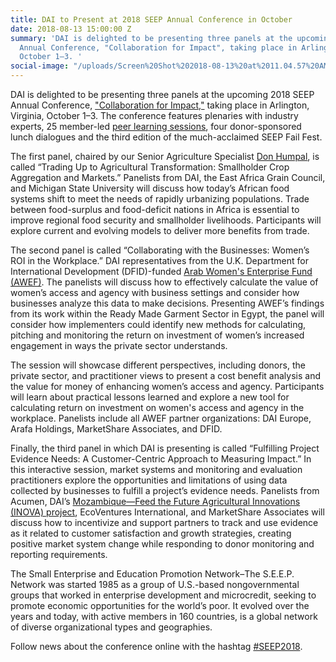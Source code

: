 ```yaml
---
title: DAI to Present at 2018 SEEP Annual Conference in October
date: 2018-08-13 15:00:00 Z
summary: 'DAI is delighted to be presenting three panels at the upcoming 2018 SEEP
  Annual Conference, "Collaboration for Impact", taking place in Arlington, Virginia,
  October 1–3. '
social-image: "/uploads/Screen%20Shot%202018-08-13%20at%2011.04.57%20AM.png"
---
```


DAI is delighted to be presenting three panels at the upcoming 2018 SEEP Annual Conference, ["Collaboration for Impact,"](https://seepnetwork.org/Theme-Technical-Tracks) taking place in Arlington, Virginia, October 1–3. The conference features plenaries with industry experts, 25 member-led [peer learning sessions](https://seepnetwork.org/Peer-Learning-Sessions), four donor-sponsored lunch dialogues and the third edition of the much-acclaimed SEEP Fail Fest. 

The first panel, chaired by our Senior Agriculture Specialist [Don Humpal](https://www.dai.com/who-we-are/our-team/don-humpal), is called “Trading Up to Agricultural Transformation: Smallholder Crop Aggregation and Markets.” Panelists from DAI, the East Africa Grain Council, and Michigan State University will discuss how today’s African food systems shift to meet the needs of rapidly urbanizing populations. Trade between food-surplus and food-deficit nations in Africa is essential to improve regional food security and smallholder livelihoods. Participants will explore current and evolving models to deliver more benefits from trade. 

The second panel is called “Collaborating with the Businesses: Women’s ROI in the Workplace.” DAI representatives from the U.K. Department for International Development (DFID)-funded [Arab Women's Enterprise Fund (AWEF)](https://www.dai.com/our-work/projects/jordan-egypt-and-palestine-arab-women-enterprise-fund). The panelists will discuss how to effectively calculate the value of women’s access and agency with business settings and consider how businesses analyze this data to make decisions. Presenting AWEF’s findings from its work within the Ready Made Garment Sector in Egypt, the panel will consider how implementers could identify new methods for calculating, pitching and monitoring the return on investment of women’s increased engagement in ways the private sector understands. 

The session will showcase different perspectives, including donors, the private sector, and practitioner views to present a cost benefit analysis and the value for money of enhancing women’s access and agency. Participants will learn about practical lessons learned and explore a new tool for calculating return on investment on women's access and agency in the workplace. Panelists include all AWEF partner organizations: DAI Europe, Arafa Holdings, MarketShare Associates, and DFID.

Finally, the third panel in which DAI is presenting is called “Fulfilling Project Evidence Needs: A Customer-Centric Approach to Measuring Impact.” In this interactive session, market systems and monitoring and evaluation practitioners explore the opportunities and limitations of using data collected by businesses to fulfill a project’s evidence needs. Panelists from Acumen, DAI’s [Mozambique—Feed the Future Agricultural Innovations (INOVA) project](https://www.dai.com/our-work/projects/mozambique-feed-the-future-agricultural-innovations-inova-project-description), EcoVentures International, and MarketShare Associates will discuss how to incentivize and support partners to track and use evidence as it related to customer satisfaction and growth strategies, creating positive market system change while responding to donor monitoring and reporting requirements.

The Small Enterprise and Education Promotion Network–The S.E.E.P. Network was started 1985 as a group of U.S.-based nongovernmental groups that worked in enterprise development and microcredit, seeking to promote economic opportunities for the world’s poor. It evolved over the years and today, with active members in 160 countries, is a global network of diverse organizational types and geographies.

Follow news about the conference online with the hashtag [#SEEP2018](https://twitter.com/hashtag/SEEP2018?src=hash&lang=en).